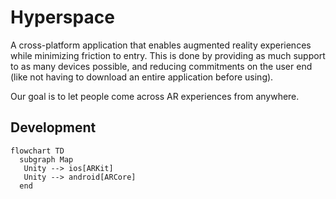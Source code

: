 # Hyperspace

A cross-platform application that enables augmented reality experiences while minimizing friction to entry. This is done by providing as much support to as many devices possible, and reducing commitments on the user end (like not having to download an entire application before using).

Our goal is to let people come across AR experiences from anywhere.

## Development

```mermaid
flowchart TD
  subgraph Map
   Unity --> ios[ARKit]
   Unity --> android[ARCore] 
  end
